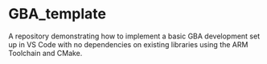 # GBA_template
A repository demonstrating how to implement a basic GBA development set up in VS Code with no dependencies on existing libraries using the ARM Toolchain and CMake.
